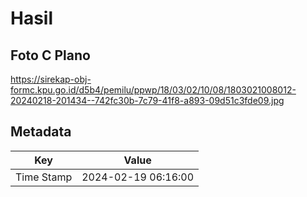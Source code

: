 # Hasil

## Foto C Plano

https://sirekap-obj-formc.kpu.go.id/d5b4/pemilu/ppwp/18/03/02/10/08/1803021008012-20240218-201434--742fc30b-7c79-41f8-a893-09d51c3fde09.jpg


## Metadata

| Key        | Value               |
| ---------- | ------------------- |
| Time Stamp | 2024-02-19 06:16:00 |



